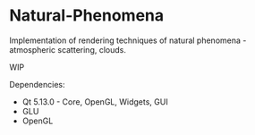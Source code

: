 # Natural-Phenomena
Implementation of rendering techniques of natural phenomena - atmospheric scattering, clouds.

WIP

Dependencies:
- Qt 5.13.0 - Core, OpenGL, Widgets, GUI
- GLU
- OpenGL
